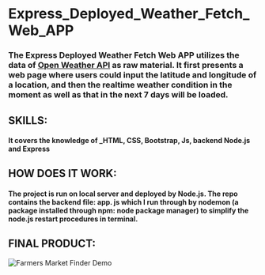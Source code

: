 # Express_Deployed_Weather_Fetch_Web_APP

### The Express Deployed Weather Fetch Web APP utilizes the data of [Open Weather API](https://openweathermap.org/api) as raw material. It first presents a web page where users could input the latitude and longitude of a location, and then the realtime weather condition in the moment as well as that in the next 7 days will be loaded.

## SKILLS:
#### It covers the knowledge of **_HTML, CSS, Bootstrap,  Js, backend Node.js and  Express**

## HOW DOES IT WORK:
#### The project is run on local server and deployed by Node.js.  The repo contains the backend file: app. js which I run through by nodemon (a package installed through npm: node package manager) to simplify the node.js restart procedures in terminal. 

## FINAL PRODUCT: 

![Farmers Market Finder Demo](gif/weather.gif)

